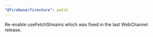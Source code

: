 ```yaml
---
"@firebase/firestore": patch
---
```


Re-enable useFetchStreams which was fixed in the last WebChannel release.
